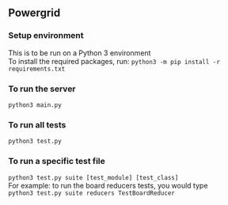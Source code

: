 ## Powergrid

### Setup environment
This is to be run on a Python 3 environment  
To install the required packages, run: `python3 -m pip install -r requirements.txt`

### To run the server
`python3 main.py`

### To run all tests
`python3 test.py`

### To run a specific test file
`python3 test.py suite [test_module] [test_class]`  
For example: to run the board reducers tests, you would type  
`python3 test.py suite reducers TestBoardReducer`

